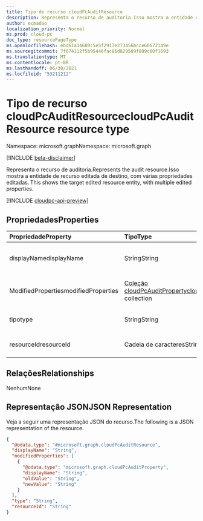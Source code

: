 ```yaml
---
title: Tipo de recurso cloudPcAuditResource
description: Representa o recurso de auditoria.Isso mostra a entidade de recurso editada de destino, com várias propriedades editadas.
author: ecmadao
localization_priority: Normal
ms.prod: cloud-pc
doc_type: resourcePageType
ms.openlocfilehash: ebd61a14680c5e5f2917e273456bcce60672149e
ms.sourcegitcommit: 7f674112f5b95446fac86d829509f889c60f1693
ms.translationtype: MT
ms.contentlocale: pt-BR
ms.lasthandoff: 06/30/2021
ms.locfileid: "53211212"
---
```

# <a name="cloudpcauditresource-resource-type"></a><span data-ttu-id="78822-104">Tipo de recurso cloudPcAuditResource</span><span class="sxs-lookup"><span data-stu-id="78822-104">cloudPcAuditResource resource type</span></span>

<span data-ttu-id="78822-105">Namespace: microsoft.graph</span><span class="sxs-lookup"><span data-stu-id="78822-105">Namespace: microsoft.graph</span></span>

[!INCLUDE [beta-disclaimer](../../includes/beta-disclaimer.md)]

<span data-ttu-id="78822-106">Representa o recurso de auditoria.</span><span class="sxs-lookup"><span data-stu-id="78822-106">Represents the audit resource.</span></span><span data-ttu-id="78822-107">Isso mostra a entidade de recurso editada de destino, com várias propriedades editadas.</span><span class="sxs-lookup"><span data-stu-id="78822-107"> This shows the target edited resource entity, with multiple edited properties.</span></span>

[!INCLUDE [cloudpc-api-preview](../../includes/cloudpc-api-preview.md)]

## <a name="properties"></a><span data-ttu-id="78822-108">Propriedades</span><span class="sxs-lookup"><span data-stu-id="78822-108">Properties</span></span>
|<span data-ttu-id="78822-109">Propriedade</span><span class="sxs-lookup"><span data-stu-id="78822-109">Property</span></span>|<span data-ttu-id="78822-110">Tipo</span><span class="sxs-lookup"><span data-stu-id="78822-110">Type</span></span>|<span data-ttu-id="78822-111">Descrição</span><span class="sxs-lookup"><span data-stu-id="78822-111">Description</span></span>|
|:---|:---|:---|
|<span data-ttu-id="78822-112">displayName</span><span class="sxs-lookup"><span data-stu-id="78822-112">displayName</span></span>|<span data-ttu-id="78822-113">String</span><span class="sxs-lookup"><span data-stu-id="78822-113">String</span></span>|<span data-ttu-id="78822-114">O nome de exibição da entidade de recurso.</span><span class="sxs-lookup"><span data-stu-id="78822-114">The resource entity display name.</span></span>|
|<span data-ttu-id="78822-115">ModifiedProperties</span><span class="sxs-lookup"><span data-stu-id="78822-115">modifiedProperties</span></span>|<span data-ttu-id="78822-116">[Coleção cloudPcAuditProperty](../resources/cloudpcauditproperty.md)</span><span class="sxs-lookup"><span data-stu-id="78822-116">[cloudPcAuditProperty](../resources/cloudpcauditproperty.md) collection</span></span>|<span data-ttu-id="78822-117">Uma lista de propriedades modificadas.</span><span class="sxs-lookup"><span data-stu-id="78822-117">A list of modified properties.</span></span>|
|<span data-ttu-id="78822-118">tipo</span><span class="sxs-lookup"><span data-stu-id="78822-118">type</span></span>|<span data-ttu-id="78822-119">String</span><span class="sxs-lookup"><span data-stu-id="78822-119">String</span></span>|<span data-ttu-id="78822-120">O tipo do recurso de auditoria.</span><span class="sxs-lookup"><span data-stu-id="78822-120">The type of the audit resource.</span></span>|
|<span data-ttu-id="78822-121">resourceId</span><span class="sxs-lookup"><span data-stu-id="78822-121">resourceId</span></span>|<span data-ttu-id="78822-122">Cadeia de caracteres</span><span class="sxs-lookup"><span data-stu-id="78822-122">String</span></span>|<span data-ttu-id="78822-123">A ID do recurso de auditoria.</span><span class="sxs-lookup"><span data-stu-id="78822-123">The ID of the audit resource.</span></span>|

## <a name="relationships"></a><span data-ttu-id="78822-124">Relações</span><span class="sxs-lookup"><span data-stu-id="78822-124">Relationships</span></span>

<span data-ttu-id="78822-125">Nenhum</span><span class="sxs-lookup"><span data-stu-id="78822-125">None</span></span>

## <a name="json-representation"></a><span data-ttu-id="78822-126">Representação JSON</span><span class="sxs-lookup"><span data-stu-id="78822-126">JSON Representation</span></span>

<span data-ttu-id="78822-127">Veja a seguir uma representação JSON do recurso.</span><span class="sxs-lookup"><span data-stu-id="78822-127">The following is a JSON representation of the resource.</span></span>
<!-- {
  "blockType": "resource",
  "@odata.type": "microsoft.graph.cloudPcAuditResource"
}
-->

``` json
{
  "@odata.type": "#microsoft.graph.cloudPcAuditResource",
  "displayName": "String",
  "modifiedProperties": [
    {
      "@odata.type": "microsoft.graph.cloudPcAuditProperty",
      "displayName": "String",
      "oldValue": "String",
      "newValue": "String"
    }
  ],
  "type": "String",
  "resourceId": "String"
}
```
